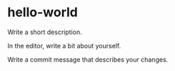 # hello-world
Write a short description.

In the editor, write a bit about yourself.

Write a commit message that describes your changes.
